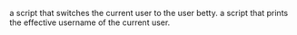  a script that switches the current user to the user betty.
a script that prints the effective username of the current user.
